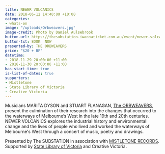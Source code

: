```yaml
---
title: NEWER VOLCANICS
date: 2018-06-12 14:40:00 +10:00
categories:
- whats-on
image: "/uploads/Orbweavers.jpg"
image-credit: Photo by Daniel Aulsebrook
button-url: https://thesubstation.iwannaticket.com.au/event/newer-volcanics-MTUyNzc
button-txt: BOOK  NOW
presented-by: THE ORBWEAVERS
price: "$20 + BF"
datetime:
- 2018-11-29 20:00:00 +11:00
- 2018-11-30 20:00:00 +11:00
has-start-time: true
is-list-of-dates: true
supporters:
- Mistletone
- State Library of Victoria
- Creative Victoria
---
```


Musicians MARITA DYSON and STUART FLANAGAN, [The ORBWEAVERS](http://www.theorbweavers.com/), present the culmination of their research into the changes that occurred to the waterways of Melbourne’s West in the late 19th and 20th centuries. NEWER VOLCANICS explores the industrial history and environmental change and the lives of people who lived and worked the waterways of Melbourne's West through a concert of music, poetry and drawings. 

Presented by The SUBSTATION in association with [MISTLETONE RECORDS](https://www.mistletone.net/). Supported by [State Library of Victoria](https://www.slv.vic.gov.au/) and Creative Victoria.